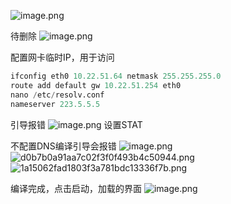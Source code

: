 ![image.png](https://cdn.nlark.com/yuque/0/2024/png/40407567/1710947059788-3a0776f0-05e9-4964-887b-a51083a47b19.png#averageHue=%23f7f6f6&clientId=u4941475d-f3aa-4&from=paste&height=718&id=u11f26fc8&originHeight=897&originWidth=777&originalType=binary&ratio=1.25&rotation=0&showTitle=false&size=33220&status=done&style=none&taskId=u25e5dc79-822d-4477-9611-d73d45ffd5e&title=&width=621.6)

待删除
![image.png](https://cdn.nlark.com/yuque/0/2024/png/40407567/1710949008100-7fecd6bd-fba4-43c0-b8cb-24844ff06835.png#averageHue=%23fbfafa&clientId=u4941475d-f3aa-4&from=paste&height=319&id=uc153b6ce&originHeight=399&originWidth=411&originalType=binary&ratio=1.25&rotation=0&showTitle=false&size=23038&status=done&style=none&taskId=u21733425-f7c7-4295-97f7-cbd92173895&title=&width=328.8)


配置网卡临时IP，用于访问
```python
ifconfig eth0 10.22.51.64 netmask 255.255.255.0
route add default gw 10.22.51.254 eth0
nano /etc/resolv.conf
nameserver 223.5.5.5
```


引导报错
![image.png](https://cdn.nlark.com/yuque/0/2024/png/40407567/1710994575900-132869b0-3d5e-4a5a-abc4-649e7527e27d.png#averageHue=%230c0c0c&clientId=uafd8947f-c889-4&from=paste&height=93&id=u79a9065c&originHeight=116&originWidth=395&originalType=binary&ratio=1.25&rotation=0&showTitle=false&size=16756&status=done&style=none&taskId=ub68efab2-4b3a-4855-a1a4-b91ddfd3f6b&title=&width=316)
设置STAT


不配置DNS编译引导会报错
![image.png](https://cdn.nlark.com/yuque/0/2024/png/40407567/1710994519117-b0378664-6733-4211-9ac4-fe3ac36a9696.png#averageHue=%232c2c2b&clientId=uafd8947f-c889-4&from=paste&height=420&id=u8d938340&originHeight=525&originWidth=476&originalType=binary&ratio=1.25&rotation=0&showTitle=false&size=40430&status=done&style=none&taskId=uce140592-3d35-4d44-8359-d304e8800f4&title=&width=380.8)
![d0b7b0a91aa7c02f3f0f493b4c50944.png](https://cdn.nlark.com/yuque/0/2024/png/40407567/1710994534596-f5dfd23e-abe6-4578-a1e8-477b97bafe67.png#averageHue=%23272727&clientId=uafd8947f-c889-4&from=paste&height=134&id=u8aeda6e3&originHeight=168&originWidth=367&originalType=binary&ratio=1.25&rotation=0&showTitle=false&size=3131&status=done&style=none&taskId=ued56fa1a-24c9-4d60-a734-c77659392d7&title=&width=293.6)
![1a15062fad1803f3a781bdc13336f7b.png](https://cdn.nlark.com/yuque/0/2024/png/40407567/1710994547984-51b020c9-d9e1-4372-b229-122c550e9ccb.png#averageHue=%23d9dbd2&clientId=uafd8947f-c889-4&from=paste&height=287&id=u7845a9da&originHeight=359&originWidth=830&originalType=binary&ratio=1.25&rotation=0&showTitle=false&size=23881&status=done&style=none&taskId=u5e66ef39-fa71-4ff4-9c69-29308144598&title=&width=664)

编译完成，点击启动，加载的界面
![image.png](https://cdn.nlark.com/yuque/0/2024/png/40407567/1710994698530-dba90a4b-61e5-43f5-983c-aa111bcebfd8.png#averageHue=%232f2f2c&clientId=uafd8947f-c889-4&from=paste&height=427&id=u06f6d961&originHeight=534&originWidth=1293&originalType=binary&ratio=1.25&rotation=0&showTitle=false&size=42174&status=done&style=none&taskId=u6c55b2ca-0439-441b-bcad-03dad14e3e7&title=&width=1034.4)
